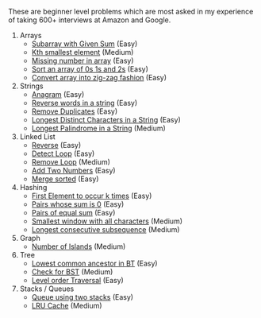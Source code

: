 These are beginner level problems which are most asked in my experience of taking 600+ interviews at Amazon and Google.

1. Arrays 
    * [Subarray with Given Sum](https://practice.geeksforgeeks.org/problems/subarray-with-given-sum/0) (Easy)
    * [Kth smallest element](https://practice.geeksforgeeks.org/problems/kth-smallest-element/0) (Medium)
    * [Missing number in array](https://practice.geeksforgeeks.org/problems/missing-number-in-array/0) (Easy)
    * [Sort an array of 0s 1s and 2s](https://practice.geeksforgeeks.org/problems/sort-an-array-of-0s-1s-and-2s/0) (Easy)
    * [Convert array into zig-zag fashion](https://practice.geeksforgeeks.org/problems/convert-array-into-zig-zag-fashion/0) (Easy)
2. Strings
    * [Anagram](https://practice.geeksforgeeks.org/problems/anagram/0) (Easy)
    * [Reverse words in a string](https://practice.geeksforgeeks.org/problems/reverse-words-in-a-given-string/0) (Easy)
    * [Remove Duplicates](https://practice.geeksforgeeks.org/problems/remove-duplicates/0) (Easy)
    * [Longest Distinct Characters in a String](https://practice.geeksforgeeks.org/problems/longest-distinct-characters-in-string/0) (Easy)
    * [Longest Palindrome in a String](https://practice.geeksforgeeks.org/problems/longest-palindrome-in-a-string/0) (Medium)
3. Linked List
    * [Reverse](https://practice.geeksforgeeks.org/problems/reverse-a-linked-list/1) (Easy) 
    * [Detect Loop](https://practice.geeksforgeeks.org/problems/detect-loop-in-linked-list/1) (Easy)
    * [Remove Loop](https://practice.geeksforgeeks.org/problems/remove-loop-in-linked-list/1) (Medium)
    * [Add Two Numbers](https://practice.geeksforgeeks.org/problems/add-two-numbers-represented-by-linked-lists/1) (Easy)
    * [Merge sorted](https://practice.geeksforgeeks.org/problems/merge-two-sorted-linked-lists/1) (Easy)
4. Hashing
    * [First Element to occur k times](https://practice.geeksforgeeks.org/problems/first-element-to-occur-k-times/0) (Easy)
    * [Pairs whose sum is 0](https://practice.geeksforgeeks.org/problems/find-all-pairs-whose-sum-is-x/0) (Easy)
    * [Pairs of equal sum](https://practice.geeksforgeeks.org/problems/swapping-pairs-make-sum-equal/0) (Easy)
    * [Smallest window with all characters](https://practice.geeksforgeeks.org/problems/smallest-window-in-a-string-containing-all-the-characters-of-another-string/0) (Medium)
    * [Longest consecutive subsequence](https://practice.geeksforgeeks.org/problems/longest-consecutive-subsequence/0) (Medium)
5. Graph 
    * [Number of Islands](https://practice.geeksforgeeks.org/problems/find-the-number-of-islands/1) (Medium)
6. Tree 
    * [Lowest common ancestor in BT](https://practice.geeksforgeeks.org/problems/lowest-common-ancestor-in-a-binary-tree/1) (Easy)
    * [Check for BST](https://practice.geeksforgeeks.org/problems/check-for-bst/1) (Medium)
    * [Level order Traversal](https://practice.geeksforgeeks.org/problems/level-order-traversal/1) (Easy)
7. Stacks / Queues 
    * [Queue using two stacks](https://practice.geeksforgeeks.org/problems/queue-using-two-stacks/1) (Easy)
    * [LRU Cache](https://practice.geeksforgeeks.org/problems/lru-cache/1) (Medium)
